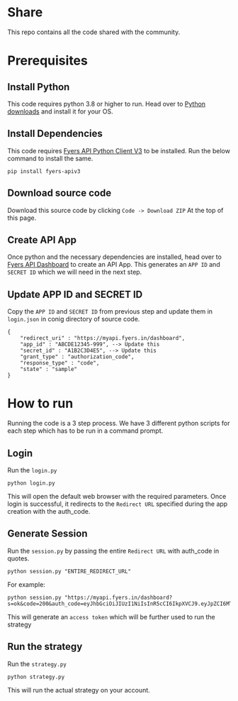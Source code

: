 # Share
This repo contains all the code shared with the community.

# Prerequisites

## Install Python
This code requires python 3.8 or higher to run. Head over to [Python downloads](https://www.python.org/downloads/) and install it for your OS.

## Install Dependencies
This code requires [Fyers API Python Client V3](https://pypi.org/project/fyers-apiv3/) to be installed. Run the below command to install the same.
```
pip install fyers-apiv3
```

## Download source code
Download this source code by clicking `Code -> Download ZIP` At the top of this page.

## Create API App
Once python and the necessary dependencies are installed, head over to [Fyers API Dashboard](https://myapi.fyers.in/dashboard) to create an API App. This generates an `APP ID` and `SECRET ID` which we will need in the next step.

## Update APP ID and SECRET ID
Copy the `APP ID` and `SECRET ID` from previous step and update them in `login.json` in conig directory of source code.
```
{
    "redirect_uri" : "https://myapi.fyers.in/dashboard",
    "app_id" : "ABCDE12345-999", --> Update this
    "secret_id" : "A1B2C3D4E5", --> Update this
    "grant_type" : "authorization_code",
    "response_type" : "code",
    "state" : "sample"
}
```

# How to run
Running the code is a 3 step process. We have 3 different python scripts for each step which has to be run in a command prompt.

## Login
Run the `login.py`
```
python login.py 
```
This will open the default web browser with the required parameters. Once login is successful, it redirects to the `Redirect URL` specified during the app creation with the auth_code.

## Generate Session
Run the `session.py` by passing the entire `Redirect URL` with auth_code in quotes.

```
python session.py "ENTIRE_REDIRECT_URL"
```
For example:
```
python session.py "https://myapi.fyers.in/dashboard?s=ok&code=200&auth_code=eyJhbGciOiJIUzI1NiIsInR5cCI6IkpXVCJ9.eyJpZCI6MTUsInVzZXJuYW1lIjoia21pbmNoZWxsZSIsImVtYWlsIjoia21pbmNoZWxsZUBxcS5jb20iLCJmaXJzdE5hbWUiOiJKZWFubmUiLCJsYXN0TmFtZSI6IkhhbHZvcnNvbiIsImdlbmRlciI6ImZlbWFsZSIsImltYWdlIjoiaHR0cHM6Ly9yb2JvaGFzaC5vcmcvYXV0cXVpYXV0LnBuZz9zaXplPTUweDUwJnNldD1zZXQxIiwiaWF0IjoxNjM1NzczOTYyLCJleHAiOjE2MzU3Nzc1NjJ9.n9PQX8w8ocKo0dMCw3g8bKhjB8Wo7f7IONFBDqfxKhs"&state=sample"
```
This will generate an `access token` which will be further used to run the strategy

## Run the strategy
Run the `strategy.py` 
```
python strategy.py
```
This will run the actual strategy on your account.